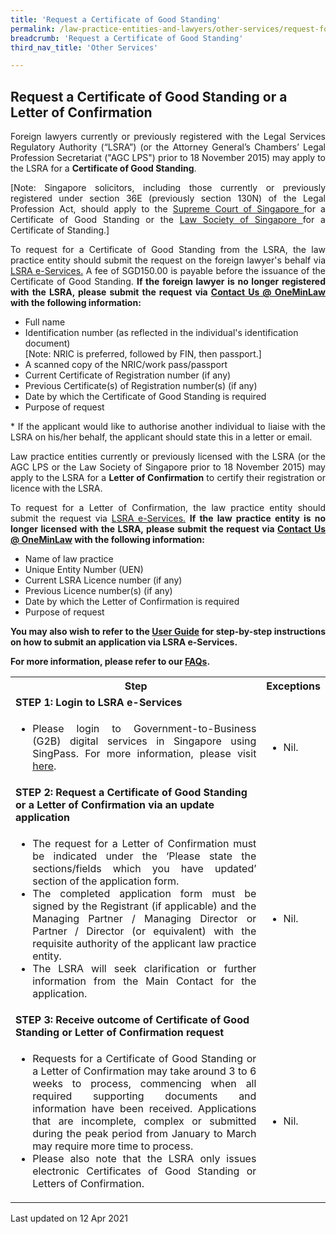 ```yaml
---
title: 'Request a Certificate of Good Standing'
permalink: /law-practice-entities-and-lawyers/other-services/request-for-a-certificate-of-good-standing/
breadcrumb: 'Request a Certificate of Good Standing'
third_nav_title: 'Other Services'

---
```



Request a Certificate of Good Standing or a Letter of Confirmation
---

<p style="text-align: justify">Foreign lawyers currently or previously registered with the Legal Services Regulatory Authority (“LSRA”) (or the Attorney General’s Chambers’ Legal Profession Secretariat ("AGC LPS") prior to 18 November 2015) may apply to the LSRA for a <b>Certificate of Good Standing</b>.</p> 

<p style="text-align: justify">[Note: Singapore solicitors, including those currently or previously registered under section 36E (previously section 130N) of the Legal Profession Act, should apply to the <a href="https://www.judiciary.gov.sg/legal-professionals/certificates-of-good-standing" target="_blank">Supreme Court of Singapore </a>for a Certificate of Good Standing or the <a href="https://www.lawsociety.org.sg/for-lawyers/certificate-of-standing/" target="_blank">Law Society of Singapore </a>for a Certificate of Standing.]</p> 
  
<p style="text-align: justify">To request for a Certificate of Good Standing from the LSRA, the law practice entity should submit the request on the foreign lawyer's behalf via <a href="https://www.mlaw.gov.sg/eservices/lsra/lsra-home/" target="_blank">LSRA e-Services.</a> A fee of SGD150.00 is payable before the issuance of the Certificate of Good Standing. <b>If the foreign lawyer is no longer registered with the LSRA, please submit the request via <a href="https://www.mlaw.gov.sg/eservices/enquiry/" target="_blank">Contact Us @ OneMinLaw</a> with the following information:</b></p> 

* Full name
* Identification number (as reflected in the individual's identification document)<br>[Note: NRIC is preferred, followed by FIN, then passport.] 
* A scanned copy of the NRIC/work pass/passport
* Current Certificate of Registration number (if any)
* Previous Certificate(s) of Registration number(s) (if any)
* Date by which the Certificate of Good Standing is required
* Purpose of request
<p style="text-align: justify">* If the applicant would like to authorise another individual to liaise with the LSRA on his/her behalf, the applicant should state this in a letter or email.</p>

<p style="text-align: justify">Law practice entities currently or previously licensed with the LSRA (or the AGC LPS or the Law Society of Singapore prior to 18 November 2015) may apply to the LSRA for a <b>Letter of Confirmation</b> to certify their registration or licence with the LSRA. </p> 

<p style="text-align: justify">To request for a Letter of Confirmation, the law practice entity should submit the request via <a href="https://www.mlaw.gov.sg/eservices/lsra/lsra-home/" target="_blank">LSRA e-Services.</a> <b>If the law practice entity is no longer licensed with the LSRA, please submit the request via <a href="https://www.mlaw.gov.sg/eservices/enquiry/" target="_blank">Contact Us @ OneMinLaw</a> with the following information:</b></p> 

* Name of law practice
* Unique Entity Number (UEN)
* Current LSRA Licence number (if any)
* Previous Licence number(s) (if any)
* Date by which the Letter of Confirmation is required
* Purpose of request

<p style="text-align: justify"><b>You may also wish to refer to the <a href="https://www.mlaw.gov.sg/eservices/lsra/lsra-home/" target="_blank">User Guide</a> for step-by-step instructions on how to submit an application via LSRA e-Services.</b></p>

<p style="text-align: justify"><b>For more information, please refer to our <a href="https://va.ecitizen.gov.sg/cfp/customerpages/mlaw/explorefaq.aspx" target="_blank">FAQs</a>.</b></p>

<table>
  <tr>
    <th>
      Step
    </th>
    <th>
      Exceptions
    </th>
  </tr>
  <tr>
    <td>
      <b>STEP 1: Login to LSRA e-Services</b>
    </td>
    <td></td>
  </tr>
  <tr>
    <td>
      <ul>
        <li style="text-align: justify">Please login to Government-to-Business (G2B) digital services in Singapore using SingPass. For more information, please visit <a href="https://go.gov.sg/corporate-login" target="_blank">here</a>.</li>
      </ul>
    </td>
    <td>
      <ul>
        <li>Nil.</li>
      </ul>
    </td>
  </tr>
  <tr>
    <td>
      <b>STEP 2: Request a Certificate of Good Standing or a Letter of Confirmation via an update application </b>
    </td>
    <td></td>
  </tr>
  <tr>
    <td>
      <ul>
        <li style="text-align: justify">The request for a Letter of Confirmation must be indicated under the ‘Please state the sections/fields which you have updated’ section of the application form.</li>
        <li style="text-align: justify">The completed application form must be signed by the Registrant (if applicable) and the Managing Partner / Managing Director or Partner / Director (or equivalent) with the requisite authority of the applicant law practice entity.</li>
        <li style="text-align: justify">The LSRA will seek clarification or further information from the Main Contact for the application.</li>
      </ul>
    </td>
    <td>
      <ul>
        <li>Nil.</li>
      </ul>
    </td>
  </tr>
  <tr>
    <td>
      <b>STEP 3: Receive outcome of Certificate of Good Standing or Letter of Confirmation request</b>
    </td>
    <td></td>
  </tr>
  <tr>
    <td>
      <ul>
        <li style="text-align: justify">Requests for a Certificate of Good Standing or a Letter of Confirmation may take around 3 to 6 weeks to process, commencing when all required supporting documents and information have been received. Applications that are incomplete, complex or submitted during the peak period from January to March may require more time to process.</li>
        <li style="text-align: justify">Please also note that the LSRA only issues electronic Certificates of Good Standing or Letters of Confirmation.</li>
      </ul>
    </td>
    <td>
      <ul>
        <li>Nil.</li>
      </ul>
    </td>
  </tr>
</table>


<p class="right-side-updated">Last updated on 12 Apr 2021</p> 

